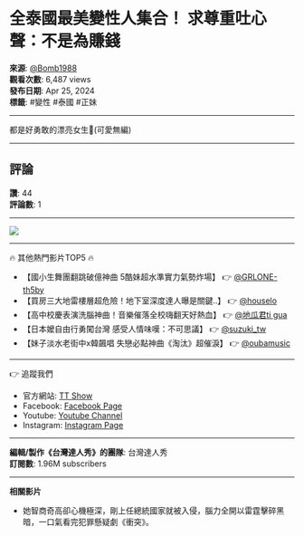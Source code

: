 # 全泰國最美變性人集合！ 求尊重吐心聲：不是為賺錢

**來源**: [@Bomb1988](https://www.youtube.com/@Bomb1988)  
**觀看次數**: 6,487 views  
**發布日期**: Apr 25, 2024  
**標籤**: #變性 #泰國 #正妹

---

都是好勇敢的漂亮女生🫶(可愛無編) 

---

## 評論
**讚**: 44  
**評論數**: 1

---

[![](https://i.ytimg.com/vi/_PxLVUl9q40/hqdefault.jpg?sqp=-oaymwEmCKgBEF5IWvKriqkDGQgBFQAAiEIYAdgBAeIBCggYEAIYBjgBQAE=&rs=AOn4CLB5572nkz2gkbfS_h3w5NU_8WMNmw)](https://www.youtube.com/watch?v=_PxLVUl9q40)

---

🔥 其他熱門影片TOP5 🔥

- 【國小生舞團翻跳破億神曲 5酷妹超水準實力氣勢炸場】 👉 [@GRLONE-th5by](https://www.youtube.com/watch?v=HWpTT9GAoLk&t=0s)  
- 【買房三大地雷樓層超危險！地下室深度達人曝是關鍵..】 👉 [@houselo](https://www.youtube.com/watch?v=CLOdH03r9IU&t=0s)  
- 【高中校慶表演洗腦神曲！音樂催落全校嗨翻天好熱血】 👉 [@地瓜君ti gua](https://www.youtube.com/watch?v=ydPLs005Aks&t=0s)  
- 【日本嬤自由行勇闖台灣 感受人情味嘆：不可思議】 👉 [@suzuki_tw](https://www.youtube.com/watch?v=vFMLEF51PRs&t=0s)  
- 【妹子淡水老街中x韓飆唱 失戀必點神曲《淘汰》超催淚】 👉 [@oubamusic](https://www.youtube.com/watch?v=7VpyPFAdJF8&t=0s)  

---

👉 追蹤我們  
- 官方網站: [TT Show](https://www.ttshow.tw)  
- Facebook: [Facebook Page](https://goo.gl/vchPuZ)  
- Youtube: [Youtube Channel](http://bit.ly/ttyoutu)  
- Instagram: [Instagram Page](http://bit.ly/ttshowig)  

---

**編輯/製作《台灣達人秀》的團隊**: 台灣達人秀  
**訂閱數**: 1.96M subscribers  

---

**相關影片**  
- 她智商奇高卻心機極深，剛上任總統國家就被入侵，腦力全開以雷霆擊碎黑暗，一口氣看完犯罪懸疑劇《衝突》。